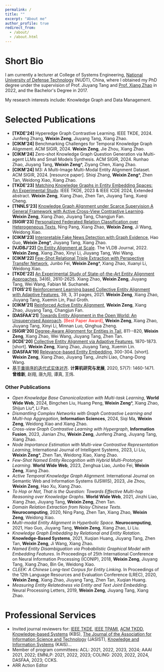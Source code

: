 ```yaml
---
permalink: /
title: ""
excerpt: "About me"
author_profile: true
redirect_from: 
  - /about/
  - /about.html
---
```


# Short Bio
I am currently a lecturer at College of Systems Engineering, [National University of Defense Technology](https://english.nudt.edu.cn/) (NUDT), China, where I obtained my PhD degree under the supervision of Prof. Jiuyang Tang and [Prof. Xiang Zhao](https://xiangz-nudt.github.io/) in 2022, and the Bachelor's Degree in 2017. 

My research interests include: Knowledge Graph and Data Management.

# Selected Publications
* **[TKDE'24]** Hyperedge Graph Contrastive Learning. IEEE TKDE, 2024. Junfeng Zhang, **Weixin Zeng**, Jiuyang Tang, Xiang Zhao.
* **[CIKM'24]** Benchmarking Challenges for Temporal Knowledge Graph Alignment. ACM SIGIR, 2024.	**Weixin Zeng**, Jie Zhou, Xiang Zhao.
* **[CIKM'24]** Zero-shot Knowledge Graph Question Generation via Multi-agent LLMs and Small Models Synthesis. ACM SIGIR, 2024.	Runhao Zhao, Jiuyang Tang, **Weixin Zeng***, Ziyang Chen, Xiang Zhao.
* **[CIKM'24]** M3: A Multi-Image Multi-Modal Entity Alignment Dataset. ACM SIGIR, 2024. [resource paper]. Shiqi Zhang, **Weixin Zeng***, Zhen Tan, Weidong Xiao, Xiang Zhao.
* **[TKDE'23]** [Matching Knowledge Graphs in Entity Embedding Spaces: An Experimental Study](https://ieeexplore.ieee.org/document/10114983). IEEE TKDE, 2023 & IEEE ICDE 2024, Extended abstract. **Weixin Zeng**, Xiang Zhao, Zhen Tan, Jiuyang Tang, Xueqi Cheng.
* **[TNNLS'23]** [Knowledge Graph Alignment under Scarce Supervision A General Framework with Active Cross-View Contrastive Learning](https://ieeexplore.ieee.org/document/10286890). **Weixin Zeng**, Xiang Zhao, Jiuyang Tang, Changjun Fan.
* **[SIGIR'23]** [Personalized Federated Relation Classification over Heterogeneous Texts](https://dl.acm.org/doi/10.1145/3539618.3591748**), Ning Pang, Xiang Zhao, **Weixin Zeng**, Ji Wang, Weidong Xiao.
* **[CIKM'23]** [Interpretable Fake News Detection with Graph Evidence](https://dl.acm.org/doi/abs/10.1145/3583780.3614936), Hao Guo, **Weixin Zeng***, Jiuyang Tang, Xiang Zhao. 
* **[VJDBJ'22]** [On Entity Alignment at Scale](https://link.springer.com/article/10.1007/s00778-021-00703-3). The VLDB Journal, 2022. **Weixin Zeng**, Xiang Zhao, Xinyi Li, Jiuyang Tang, Wei Wang.
* **[CIKM'22]** [Few-Shot Relational Triple Extraction with Perspective Transfer Network](https://dl.acm.org/doi/10.1145/3511808.3557323), Junbo Fei, **Weixin Zeng***, Xiang Zhao, Xuanyi Li, Weidong Xiao. 
* **[TKDE'22]** [An Experimental Study of State-of-the-Art Entity Alignment Approaches](https://ieeexplore.ieee.org/document/9174835), 34(6), 2610-2625. Xiang Zhao, **Weixin Zeng**, Jiuyang Tang, Wei Wang, Fabian M. Suchanek.
* **[TOIS'21]** [Reinforcement Learning based Collective Entity Alignment with Adaptive Features](https://dl.acm.org/doi/10.1145/3446428), 39, 3, 31 pages, 2021. **Weixin Zeng**, Xiang Zhao, Jiuyang Tang, Xuemin Lin, Paul Groth.
* **[CIKM'21]** [Reinforced Active Entity Alignment](https://dl.acm.org/doi/abs/10.1145/3459637.3482472), **Weixin Zeng**, Xiang Zhao, Jiuyang Tang, Changjun Fan.  
* **[DASFAA'21]** [Towards Entity Alignment in the Open World: An Unsupervised Approach](https://link.springer.com/article/10.1007/s41019-022-00178-4). <font color=Red>[Best Paper Award]</font>, **Weixin Zeng**, Xiang Zhao, Jiuyang Tang, Xinyi Li, Minnan Luo, Qinghua Zheng.
* **[SIGIR'20]** [Degree-Aware Alignment for Entities in Tail](https://dl.acm.org/doi/abs/10.1145/3397271.3401161), 811--820, **Weixin Zeng**, Xiang Zhao, Wei Wang, Jiuyang Tang, Zhen Tan. 
* **[ICDE'20]** [Collective Entity Alignment via Adaptive Features](https://ieeexplore.ieee.org/document/9101599), 1870-1873.[short]. **Weixin Zeng**, Xiang Zhao, Jiuyang Tang, Xuemin Lin. 
* **[DASFAA'19]** [Relevance-based Entity Embedding](https://link.springer.com/chapter/10.1007/978-3-030-18590-9_33), 300-304. [short]. **Weixin Zeng**, Xiang Zhao, Jiuyang Tang, Jinzhi Liao, Chang-Dong Wang. 
* [基于重排序的迭代式实体对齐](https://crad.ict.ac.cn/CN/10.7544/issn1000-1239.2020.20190643). **计算机研究与发展**, 2020, 57(7): 1460-1471. **曾维新**, 赵翔, 唐九阳, 谭真, 王炜.

### Other Publications
* *Open Knowledge Base Canonicalization with Multi-task Learning*, **World Wide Web**, 2024, Bingchen Liu, Huang Peng, **Weixin Zeng***, Xiang Zhao, Shijun Liu*, Li Pan.
* *Dismantling Complex Networks with Graph Contrastive Learning and Multi-hop Aggregation*, **Information Sciences**, 2024, Siqi Ma, **Weixin Zeng**, Weidong Xiao and Xiang Zhao.
* *Cross-view Graph Contrastive Learning with Hypergraph*, **Information Fusion**, 2023, Jianian Zhu, **Weixin Zeng**, Junfeng Zhang, Jiuyang Tang, Xiang Zhao.
* *Node Importance Estimation with Multi-view Contrastive Representation Learning*, International Journal of Intelligent Systems, 2023, Li Liu, **Weixin Zeng***, Zhen Tan, Weidong Xiao, Xiang Zhao.
* *Few-Shot Named Entity Recognition with Hybrid Multi-Prototype Learning*. **World Wide Web**, 2023, Zenghua Liao, Junbo Fei, **Weixin Zeng**, Xiang Zhao.
* *Active Temporal Knowledge Graph Alignment*. International Journal on Semantic Web and Information Systems (IJSWIS), 2023, Jie Zhou, **Weixin Zeng**, Hao Xu, Xiang Zhao.
* *To Hop or Not, That is the Question: Towards Effective Multi-hop Reasoning over Knowledge Graphs*. **World Wide Web**, 2021, Jinzhi Liao, Xiang Zhao, Jiuyang Tang, **Weixin Zeng**, Zhen Tan.
* *Domain Relation Extraction from Noisy Chinese Texts*. **Neurocomputing**, 2020, Ning Pang, Zhen Tan, Xiang Zhao, **Weixin Zeng**, Weidong Xiao.
* *Multi-modal Entity Alignment in Hyperbolic Space*. **Neurocomputing**, 2021, Hao Guo, Jiuyang Tang, **Weixin Zeng**, Xiang Zhao, Li Liu.
* *Knowledge Graph Embedding by Relational and Entity Rotation*. **Knowledge-Based Systems**, 2021, Xuqian Huang, Jiuyang Tang, Zhen Tan, **Weixin Zeng**, Ji Wang, Xiang Zhao.
* *Named Entity Disambiguation via Probabilistic Graphical Model with Embedding Features*. In Proceedings of 25th International Conference on Neural Information Processing (ICONIP), 2018, **Weixin Zeng**, Jiuyang Tang, Xiang Zhao, Bin Ge, Weidong Xiao. 
* *CLEEK: A Chinese Long-text Corpus for Entity Linking*. In Proceedings of the 12th Language Resources and Evaluation Conference (LREC), 2020, **Weixin Zeng**, Xiang Zhao, Jiuyang Tang, Zhen Tan, Xuqian Huang.
* *Measuring Entity Relatedness via Entity and Text Joint Embedding*. Neural Processing Letters, 2019, **Weixin Zeng**, Jiuyang Tang, Xiang Zhao. 


# Professional Services

* Invited journal reviewers for: [IEEE TKDE](https://ieeexplore.ieee.org/xpl/RecentIssue.jsp?punumber=69), [IEEE TPAMI](https://ieeexplore.ieee.org/xpl/RecentIssue.jsp?punumber=34), [ACM TKDD](https://dl.acm.org/journal/tkdd), [Knowledge-based Systems](https://www.sciencedirect.com/journal/knowledge-based-systems) (KBS), [The Journal of the Association for Information Science and Technology](https://asistdl.onlinelibrary.wiley.com/journal/23301643) (JASIST), [Knowledge and Information Systems](https://www.springer.com/journal/10115) (KAIS)...
* Member of program committees: ACL: 2021, 2022, 2023, 2024; AAAI 2021, 2022; EMNLP: 2021, 2022, 2023; COLING: 2020, 2022, 2024, DASFAA, 2023; CCKS.
* ARR Action Editor
